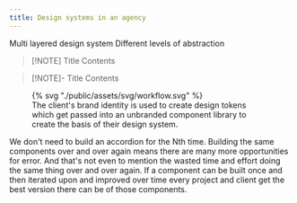 ```yaml
---
title: Design systems in an agency
---
```


Multi layered design system
Different levels of abstraction


> [!NOTE] Title
> Contents


> [!NOTE]- Title
> Contents

<figure>
	{% svg "./public/assets/svg/workflow.svg" %}
	<figcaption>
		The client's brand identity is used to create design tokens which get passed into an unbranded component library to create the basis of their design system.
	</figcaption>
</figure>

We don't need to build an accordion for the Nth time. Building the same components over and over again means there are many more opportunities for error. And that's not even to mention the wasted time and effort doing the same thing over and over again. If a component can be built once and then iterated upon and improved over time every project and client get the best version there can be of those components.
